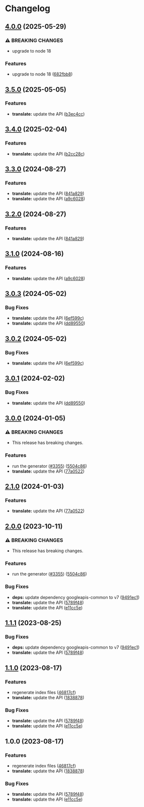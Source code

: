 # Changelog

## [4.0.0](https://github.com/googleapis/google-api-nodejs-client/compare/translate-v3.5.0...translate-v4.0.0) (2025-05-29)


### ⚠ BREAKING CHANGES

* upgrade to node 18

### Features

* upgrade to node 18 ([682fbb8](https://github.com/googleapis/google-api-nodejs-client/commit/682fbb869189ae92b3e9a194d37d0548af0c1f92))

## [3.5.0](https://github.com/googleapis/google-api-nodejs-client/compare/translate-v3.4.0...translate-v3.5.0) (2025-05-05)


### Features

* **translate:** update the API ([b3ec4cc](https://github.com/googleapis/google-api-nodejs-client/commit/b3ec4cc74bc3e622f1ffcb53a12ac6ce1db70768))

## [3.4.0](https://github.com/googleapis/google-api-nodejs-client/compare/translate-v3.3.0...translate-v3.4.0) (2025-02-04)


### Features

* **translate:** update the API ([b2cc28c](https://github.com/googleapis/google-api-nodejs-client/commit/b2cc28c90e1f92ce38333b6066bca68ec47a7095))

## [3.3.0](https://github.com/googleapis/google-api-nodejs-client/compare/translate-v3.2.0...translate-v3.3.0) (2024-08-27)


### Features

* **translate:** update the API ([841a829](https://github.com/googleapis/google-api-nodejs-client/commit/841a82938451a65ba84422285229061afbd7a5aa))
* **translate:** update the API ([a9c6028](https://github.com/googleapis/google-api-nodejs-client/commit/a9c60282a88cbfc6fc87840dde50da1b60ce19f8))

## [3.2.0](https://github.com/googleapis/google-api-nodejs-client/compare/translate-v3.1.0...translate-v3.2.0) (2024-08-27)


### Features

* **translate:** update the API ([841a829](https://github.com/googleapis/google-api-nodejs-client/commit/841a82938451a65ba84422285229061afbd7a5aa))

## [3.1.0](https://github.com/googleapis/google-api-nodejs-client/compare/translate-v3.0.3...translate-v3.1.0) (2024-08-16)


### Features

* **translate:** update the API ([a9c6028](https://github.com/googleapis/google-api-nodejs-client/commit/a9c60282a88cbfc6fc87840dde50da1b60ce19f8))

## [3.0.3](https://github.com/googleapis/google-api-nodejs-client/compare/translate-v3.0.2...translate-v3.0.3) (2024-05-02)


### Bug Fixes

* **translate:** update the API ([6ef599c](https://github.com/googleapis/google-api-nodejs-client/commit/6ef599c831d7a797b797faf3736ac6514d6bf5c0))
* **translate:** update the API ([dd89550](https://github.com/googleapis/google-api-nodejs-client/commit/dd895505b45d699de320175c9b4fce932f31117d))

## [3.0.2](https://github.com/googleapis/google-api-nodejs-client/compare/translate-v3.0.1...translate-v3.0.2) (2024-05-02)


### Bug Fixes

* **translate:** update the API ([6ef599c](https://github.com/googleapis/google-api-nodejs-client/commit/6ef599c831d7a797b797faf3736ac6514d6bf5c0))

## [3.0.1](https://github.com/googleapis/google-api-nodejs-client/compare/translate-v3.0.0...translate-v3.0.1) (2024-02-02)


### Bug Fixes

* **translate:** update the API ([dd89550](https://github.com/googleapis/google-api-nodejs-client/commit/dd895505b45d699de320175c9b4fce932f31117d))

## [3.0.0](https://github.com/googleapis/google-api-nodejs-client/compare/translate-v2.1.0...translate-v3.0.0) (2024-01-05)


### ⚠ BREAKING CHANGES

* This release has breaking changes.

### Features

* run the generator ([#3355](https://github.com/googleapis/google-api-nodejs-client/issues/3355)) ([5504c86](https://github.com/googleapis/google-api-nodejs-client/commit/5504c86fd61740886047320e2ed70f02a164acd7))
* **translate:** update the API ([77a0522](https://github.com/googleapis/google-api-nodejs-client/commit/77a05229d287e07fcad75c7d509cda29d5c41856))

## [2.1.0](https://github.com/googleapis/google-api-nodejs-client/compare/translate-v2.0.0...translate-v2.1.0) (2024-01-03)


### Features

* **translate:** update the API ([77a0522](https://github.com/googleapis/google-api-nodejs-client/commit/77a05229d287e07fcad75c7d509cda29d5c41856))

## [2.0.0](https://github.com/googleapis/google-api-nodejs-client/compare/translate-v1.1.1...translate-v2.0.0) (2023-10-11)


### ⚠ BREAKING CHANGES

* This release has breaking changes.

### Features

* run the generator ([#3355](https://github.com/googleapis/google-api-nodejs-client/issues/3355)) ([5504c86](https://github.com/googleapis/google-api-nodejs-client/commit/5504c86fd61740886047320e2ed70f02a164acd7))


### Bug Fixes

* **deps:** update dependency googleapis-common to v7 ([9491ec1](https://github.com/googleapis/google-api-nodejs-client/commit/9491ec1cdc3c413e7d73edcfcd59cf5c28a7c855))
* **translate:** update the API ([5789f48](https://github.com/googleapis/google-api-nodejs-client/commit/5789f485eae7d8b17c353e7f24185b0b31b6b80d))
* **translate:** update the API ([e11cc5e](https://github.com/googleapis/google-api-nodejs-client/commit/e11cc5eea636bd504866a61225bbefd8c7c98878))

## [1.1.1](https://github.com/googleapis/google-api-nodejs-client/compare/translate-v1.1.0...translate-v1.1.1) (2023-08-25)


### Bug Fixes

* **deps:** update dependency googleapis-common to v7 ([9491ec1](https://github.com/googleapis/google-api-nodejs-client/commit/9491ec1cdc3c413e7d73edcfcd59cf5c28a7c855))
* **translate:** update the API ([5789f48](https://github.com/googleapis/google-api-nodejs-client/commit/5789f485eae7d8b17c353e7f24185b0b31b6b80d))

## [1.1.0](https://github.com/googleapis/google-api-nodejs-client/compare/translate-v1.0.0...translate-v1.1.0) (2023-08-17)


### Features

* regenerate index files ([46817cf](https://github.com/googleapis/google-api-nodejs-client/commit/46817cfbbdb7030ef55c89dcd5dd54b85d14da5b))
* **translate:** update the API ([1838878](https://github.com/googleapis/google-api-nodejs-client/commit/1838878103aa387e14078a7b4c72ff04fce14d7a))


### Bug Fixes

* **translate:** update the API ([5789f48](https://github.com/googleapis/google-api-nodejs-client/commit/5789f485eae7d8b17c353e7f24185b0b31b6b80d))
* **translate:** update the API ([e11cc5e](https://github.com/googleapis/google-api-nodejs-client/commit/e11cc5eea636bd504866a61225bbefd8c7c98878))

## 1.0.0 (2023-08-17)


### Features

* regenerate index files ([46817cf](https://github.com/googleapis/google-api-nodejs-client/commit/46817cfbbdb7030ef55c89dcd5dd54b85d14da5b))
* **translate:** update the API ([1838878](https://github.com/googleapis/google-api-nodejs-client/commit/1838878103aa387e14078a7b4c72ff04fce14d7a))


### Bug Fixes

* **translate:** update the API ([5789f48](https://github.com/googleapis/google-api-nodejs-client/commit/5789f485eae7d8b17c353e7f24185b0b31b6b80d))
* **translate:** update the API ([e11cc5e](https://github.com/googleapis/google-api-nodejs-client/commit/e11cc5eea636bd504866a61225bbefd8c7c98878))
